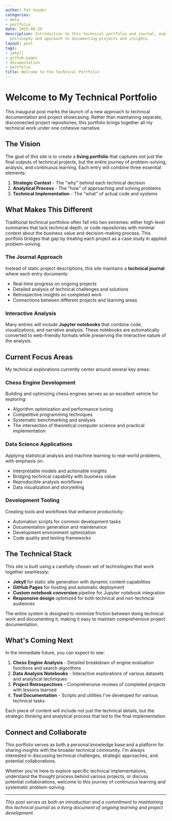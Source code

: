 ```yaml
---
author: Pat Snyder
categories:
- meta
- portfolio
date: 2025-08-29
description: Introduction to this technical portfolio and journal, explaining the
  philosophy and approach to documenting projects and insights.
layout: post
tags:
- jekyll
- github-pages
- documentation
- portfolio
title: Welcome to the Technical Portfolio
---
```


# Welcome to My Technical Portfolio

This inaugural post marks the launch of a new approach to technical documentation and project showcasing. Rather than maintaining separate, disconnected project repositories, this portfolio brings together all my technical work under one cohesive narrative.

## The Vision

The goal of this site is to create a **living portfolio** that captures not just the final outputs of technical projects, but the entire journey of problem-solving, analysis, and continuous learning. Each entry will combine three essential elements:

1. **Strategic Context** - The "why" behind each technical decision
2. **Analytical Process** - The "how" of approaching and solving problems  
3. **Technical Implementation** - The "what" of actual code and systems

## What Makes This Different

Traditional technical portfolios often fall into two extremes: either high-level summaries that lack technical depth, or code repositories with minimal context about the business value and decision-making process. This portfolio bridges that gap by treating each project as a case study in applied problem-solving.

### The Journal Approach

Instead of static project descriptions, this site maintains a **technical journal** where each entry documents:

- Real-time progress on ongoing projects
- Detailed analysis of technical challenges and solutions
- Retrospective insights on completed work
- Connections between different projects and learning areas

### Interactive Analysis

Many entries will include **Jupyter notebooks** that combine code, visualizations, and narrative analysis. These notebooks are automatically converted to web-friendly formats while preserving the interactive nature of the analysis.

## Current Focus Areas

My technical explorations currently center around several key areas:

### Chess Engine Development

Building and optimizing chess engines serves as an excellent vehicle for exploring:
- Algorithm optimization and performance tuning
- Competitive programming techniques
- Systematic benchmarking and analysis
- The intersection of theoretical computer science and practical implementation

### Data Science Applications

Applying statistical analysis and machine learning to real-world problems, with emphasis on:
- Interpretable models and actionable insights
- Bridging technical capability with business value
- Reproducible analysis workflows
- Data visualization and storytelling

### Development Tooling

Creating tools and workflows that enhance productivity:
- Automation scripts for common development tasks
- Documentation generation and maintenance
- Development environment optimization
- Code quality and testing frameworks

## The Technical Stack

This site is built using a carefully chosen set of technologies that work together seamlessly:

- **Jekyll** for static site generation with dynamic content capabilities
- **GitHub Pages** for hosting and automatic deployment
- **Custom notebook conversion** pipeline for Jupyter notebook integration
- **Responsive design** optimized for both technical and non-technical audiences

The entire system is designed to minimize friction between doing technical work and documenting it, making it easy to maintain comprehensive project documentation.

## What's Coming Next

In the immediate future, you can expect to see:

1. **Chess Engine Analysis** - Detailed breakdown of engine evaluation functions and search algorithms
2. **Data Analysis Notebooks** - Interactive explorations of various datasets and analytical techniques  
3. **Project Retrospectives** - Comprehensive reviews of completed projects with lessons learned
4. **Tool Documentation** - Scripts and utilities I've developed for various technical tasks

Each piece of content will include not just the technical details, but the strategic thinking and analytical process that led to the final implementation.

## Connect and Collaborate

This portfolio serves as both a personal knowledge base and a platform for sharing insights with the broader technical community. I'm always interested in discussing technical challenges, strategic approaches, and potential collaborations.

Whether you're here to explore specific technical implementations, understand the thought process behind various projects, or discuss potential collaborations, welcome to this journey of continuous learning and systematic problem-solving.

---

*This post serves as both an introduction and a commitment to maintaining this technical journal as a living document of ongoing learning and project development.*
